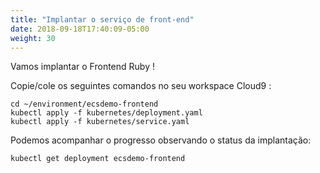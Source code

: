 ```yaml
---
title: "Implantar o serviço de front-end"
date: 2018-09-18T17:40:09-05:00
weight: 30
---
```


Vamos implantar o Frontend Ruby !

Copie/cole os seguintes comandos no seu workspace Cloud9 :

```
cd ~/environment/ecsdemo-frontend
kubectl apply -f kubernetes/deployment.yaml
kubectl apply -f kubernetes/service.yaml
```

Podemos acompanhar o progresso observando o status da implantação:
```
kubectl get deployment ecsdemo-frontend
```
